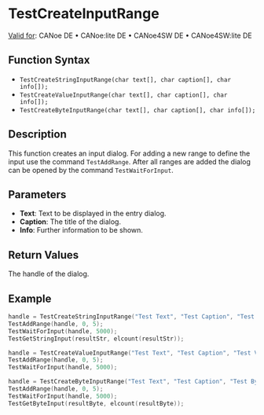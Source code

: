 # TestCreateInputRange

[Valid for](../../../Shared/FeatureAvailability.md): CANoe DE • CANoe:lite DE • CANoe4SW DE • CANoe4SW:lite DE

## Function Syntax

- `TestCreateStringInputRange(char text[], char caption[], char info[]);`
- `TestCreateValueInputRange(char text[], char caption[], char info[]);`
- `TestCreateByteInputRange(char text[], char caption[], char info[]);`

## Description

This function creates an input dialog. For adding a new range to define the input use the command `TestAddRange`. After all ranges are added the dialog can be opened by the command `TestWaitForInput`.

## Parameters

- **Text**: Text to be displayed in the entry dialog.
- **Caption**: The title of the dialog.
- **Info**: Further information to be shown.

## Return Values

The handle of the dialog.

## Example

```c
handle = TestCreateStringInputRange("Test Text", "Test Caption", "Test String Input Range Timeout");
TestAddRange(handle, 0, 5);
TestWaitForInput(handle, 5000);
TestGetStringInput(resultStr, elcount(resultStr));

handle = TestCreateValueInputRange("Test Text", "Test Caption", "Test Value Input Range Timeout");
TestAddRange(handle, 0, 5);
TestWaitForInput(handle, 5000);

handle = TestCreateByteInputRange("Test Text", "Test Caption", "Test Byte Input Range Timeout");
TestAddRange(handle, 0, 5);
TestWaitForInput(handle, 5000);
TestGetByteInput(resultByte, elcount(resultByte));
```
